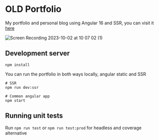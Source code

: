 # OLD Portfolio

My portfolio and personal blog using Angular 16 and SSR, you can visit it [here](https://dsgdsr.me)

![Screen Recording 2023-10-02 at 10 07 02 (1)](https://github.com/DSGDSR/dsgdsr-portfolio/assets/9610219/143b86ff-ff39-4aba-a39f-8b560414cda8)


## Development server

```
npm install
```

You can run  the portfolio in both ways locally, angular static and SSR

```
# SSR
npm run dev:ssr

# Common angular app
npm start
```

## Running unit tests

Run `npm run test` or `npm run test:prod` for headless and coverage alternative
